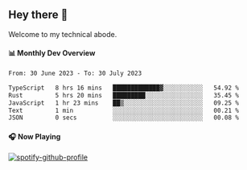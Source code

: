 ## Hey there 👋

Welcome to my technical abode.

#### 📊 Monthly Dev Overview
<!--START_SECTION:waka-->

```txt
From: 30 June 2023 - To: 30 July 2023

TypeScript   8 hrs 16 mins   █████████████▓░░░░░░░░░░░   54.92 %
Rust         5 hrs 20 mins   █████████░░░░░░░░░░░░░░░░   35.45 %
JavaScript   1 hr 23 mins    ██▒░░░░░░░░░░░░░░░░░░░░░░   09.25 %
Text         1 min           ░░░░░░░░░░░░░░░░░░░░░░░░░   00.21 %
JSON         0 secs          ░░░░░░░░░░░░░░░░░░░░░░░░░   00.08 %
```

<!--END_SECTION:waka-->

#### 🎧 Now Playing

[![spotify-github-profile](https://spotify-github-profile.vercel.app/api/view?uid=james2mid&cover_image=true&theme=natemoo-re)](https://open.spotify.com/user/james2mid?si=2b3baf2b09cb499e)
